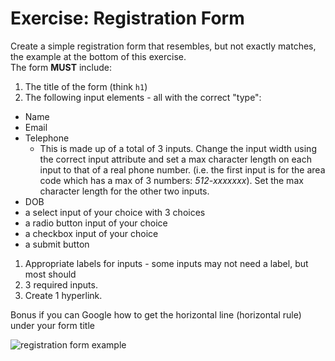# Exercise: Registration Form

Create a simple registration form that resembles, but not exactly matches, the example at the bottom of this exercise.<br>The form **MUST** include:

1. The title of the form (think `h1`)
1. The following input elements - all with the correct "type":
  - Name
  - Email
  - Telephone
      * This is made up of a total of 3 inputs. Change the input width using the correct input attribute and set a max character length on each input to that of a real phone number. (i.e. the first input is for the area code which has a max of 3 numbers: *512-xxxxxxx*). Set the max character length for the other two inputs.<br>
  - DOB
  - a select input of your choice with 3 choices
  - a radio button input of your choice 
  - a checkbox input of your choice
  - a submit button
1. Appropriate labels for inputs - some inputs may not need a label, but most should
1. 3 required inputs.
1. Create 1 hyperlink.

Bonus if you can Google how to get the horizontal line (horizontal rule) under your form title

<img src="\apcsp\assets\img\regForm.png" alt="registration form example">